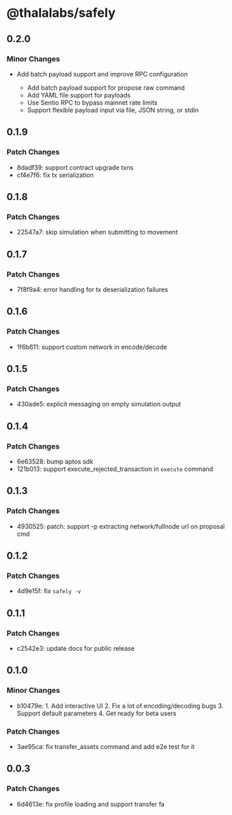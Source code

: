 # @thalalabs/safely

## 0.2.0

### Minor Changes

- Add batch payload support and improve RPC configuration

  - Add batch payload support for propose raw command
  - Add YAML file support for payloads
  - Use Sentio RPC to bypass mainnet rate limits
  - Support flexible payload input via file, JSON string, or stdin

## 0.1.9

### Patch Changes

- 8dadf39: support contract upgrade txns
- cf4e7f6: fix tx serialization

## 0.1.8

### Patch Changes

- 22547a7: skip simulation when submitting to movement

## 0.1.7

### Patch Changes

- 7f8f9a4: error handling for tx deserialization failures

## 0.1.6

### Patch Changes

- 1f6b611: support custom network in encode/decode

## 0.1.5

### Patch Changes

- 430ade5: explicit messaging on empty simulation output

## 0.1.4

### Patch Changes

- 6e63528: bump aptos sdk
- 121b013: support execute_rejected_transaction in `execute` command

## 0.1.3

### Patch Changes

- 4930525: patch: support -p extracting network/fullnode url on proposal cmd

## 0.1.2

### Patch Changes

- 4d9e15f: fix `safely -v`

## 0.1.1

### Patch Changes

- c2542e3: update docs for public release

## 0.1.0

### Minor Changes

- b10479e: 1. Add interactive UI 2. Fix a lot of encoding/decoding bugs 3. Support default parameters 4. Get ready for beta users

### Patch Changes

- 3ae95ca: fix transfer_assets command and add e2e test for it

## 0.0.3

### Patch Changes

- 6d4613e: fix profile loading and support transfer fa
